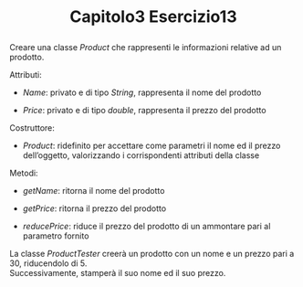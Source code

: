 # <p align=center> Capitolo3 Esercizio13 </p>

Creare una classe *Product* che rappresenti le informazioni
relative ad un prodotto.

Attributi:

- *Name*: privato e di tipo *String*, rappresenta il nome del prodotto

- *Price*: privato e di tipo *double*, rappresenta il prezzo del
prodotto

Costruttore:

- *Product*: ridefinito per accettare come parametri il nome ed il
prezzo dell’oggetto, valorizzando i corrispondenti attributi della
classe

Metodi:

- *getName*: ritorna il nome del prodotto

- *getPrice*: ritorna il prezzo del prodotto

- *reducePrice*: riduce il prezzo del prodotto di un ammontare pari
al parametro fornito

La classe *ProductTester* creerà un prodotto con un nome e un prezzo pari
a 30, riducendolo di 5. <br>
Successivamente, stamperà il suo nome ed il suo prezzo.
